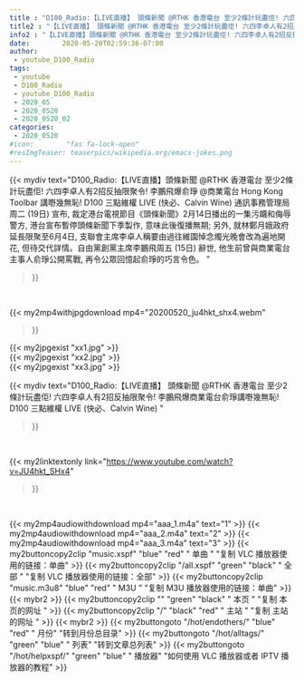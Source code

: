 ```yaml
---
title : "D100_Radio:【LIVE直播】 頭條新聞 @RTHK 香港電台 至少2條計玩盡佢! 六四李卓人有2招反抽限聚令!  李鵬飛爆商業電台俞琤講嘢幾無恥!  D100 三點維權 LIVE (快必、Calvin Wine) "
title2 : "【LIVE直播】 頭條新聞 @RTHK 香港電台 至少2條計玩盡佢! 六四李卓人有2招反抽限聚令!  李鵬飛爆商業電台俞琤講嘢幾無恥!  D100 三點維權 LIVE (快必、Calvin Wine) "
info2 : "【LIVE直播】頭條新聞 @RTHK 香港電台 至少2條計玩盡佢! 六四李卓人有2招反抽限聚令! 李鵬飛爆俞琤 @商業電台 Hong Kong Toolbar 講嘢幾無恥!  D100 三點維權 LIVE (快必、Calvin Wine)   通訊事務管理局周二 (19日) 宣布, 裁定港台電視節目《頭條新聞》2月14日播出的一集污衊和侮辱警方, 港台宣布暫停頭條新聞下季製作, 意味此後復播無期; 另外, 就林鄭月娥政府延長限聚至6月4日, 支聯會主席李卓人稱要由過往維園悼念燭光晚會改為遍地開花, 但待交代詳情。自由黨創黨主席李鵬飛周五 (15日) 辭世, 他生前曾與商業電台主事人俞琤公開罵戰, 再令公眾回憶起俞琤的巧言令色。 "
date:        2020-05-20T02:59:36-07:00
author:
 - youtube_D100_Radio
tags:
 - youtube
 - D100_Radio
 - youtube_D100_Radio
 - 2020_05
 - 2020_0520
 - 2020_0520_02
categories:
 - 2020_0520
#icon:        "fas fa-lock-open"
#resImgTeaser: teaserpics/wikipedia.org/emacs-jokes.png
---
```


{{< mydiv text="D100_Radio:【LIVE直播】頭條新聞 @RTHK 香港電台 至少2條計玩盡佢! 六四李卓人有2招反抽限聚令! 李鵬飛爆俞琤 @商業電台 Hong Kong Toolbar 講嘢幾無恥!  D100 三點維權 LIVE (快必、Calvin Wine)   通訊事務管理局周二 (19日) 宣布, 裁定港台電視節目《頭條新聞》2月14日播出的一集污衊和侮辱警方, 港台宣布暫停頭條新聞下季製作, 意味此後復播無期; 另外, 就林鄭月娥政府延長限聚至6月4日, 支聯會主席李卓人稱要由過往維園悼念燭光晚會改為遍地開花, 但待交代詳情。自由黨創黨主席李鵬飛周五 (15日) 辭世, 他生前曾與商業電台主事人俞琤公開罵戰, 再令公眾回憶起俞琤的巧言令色。 "
>}}
<br>


{{< my2mp4withjpgdownload mp4="20200520_ju4hkt_shx4.webm"
>}}

{{< my2jpgexist "xx1.jpg" >}}<br>
{{< my2jpgexist "xx2.jpg" >}}<br>
{{< my2jpgexist "xx3.jpg" >}}<br>



{{< mydiv text="D100_Radio:【LIVE直播】 頭條新聞 @RTHK 香港電台 至少2條計玩盡佢! 六四李卓人有2招反抽限聚令!  李鵬飛爆商業電台俞琤講嘢幾無恥!  D100 三點維權 LIVE (快必、Calvin Wine) "
>}}
<br>

{{< my2linktextonly link="https://www.youtube.com/watch?v=JU4hkt_SHx4"
>}}


<br>

{{< my2mp4audiowithdownload mp4="aaa_1.m4a"    text="1" >}}
{{< my2mp4audiowithdownload mp4="aaa_2.m4a"    text="2" >}}
{{< my2mp4audiowithdownload mp4="aaa_3.m4a"    text="3" >}}
{{< my2buttoncopy2clip "music.xspf"        "blue"   "red"    " 单曲 "  "复制 VLC 播放器使用的链接：单曲" >}} {{< my2buttoncopy2clip "/all.xspf"         "green"  "black"  " 全部 "  "复制 VLC 播放器使用的链接：全部" >}} {{< my2buttoncopy2clip "music.m3u8"        "blue"   "red"    " M3U  "    "复制 M3U 播放器使用的链接：单曲" >}} {{< mybr2 >}} {{< my2buttoncopy2clip ""                  "green"  "black"  " 本页 "    "复制 本页的网址 " >}} {{< my2buttoncopy2clip "/"                 "black"  "red"    " 主站 "    "复制 主站的网址 " >}} {{< mybr2 >}} {{< my2buttongoto      "/hot/endothers/"   "blue"   "red"    " 月份"   "转到月份总目录" >}} {{< my2buttongoto      "/hot/alltags/"     "green"  "blue"   " 列表"   "转到文章总列表" >}} {{< my2buttongoto      "/hot/helpxspf/"    "green"  "blue"   " 播放器" "如何使用 VLC 播放器或者 IPTV 播放器的教程" >}} 
